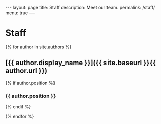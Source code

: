 --- layout: page title: Staff description: Meet our team. permalink: /staff/ menu: true ---

# Staff

<div class="staff">{% for author in site.authors %}

<div class="item">

## [{{ author.display_name }}]({{ site.baseurl }}{{ author.url }})

{% if author.position %}

### {{ author.position }}

{% endif %}</div>

{% endfor %}</div>
